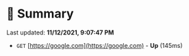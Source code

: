 # 📖 Summary
Last updated: **11/12/2021, 9:07:47 PM**

- `GET` [https://google.com](https://google.com) - **Up** (145ms)
